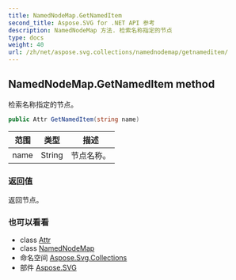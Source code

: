 ```yaml
---
title: NamedNodeMap.GetNamedItem
second_title: Aspose.SVG for .NET API 参考
description: NamedNodeMap 方法. 检索名称指定的节点
type: docs
weight: 40
url: /zh/net/aspose.svg.collections/namednodemap/getnameditem/
---
```

## NamedNodeMap.GetNamedItem method

检索名称指定的节点。

```csharp
public Attr GetNamedItem(string name)
```

| 范围 | 类型 | 描述 |
| --- | --- | --- |
| name | String | 节点名称。 |

### 返回值

返回节点。

### 也可以看看

* class [Attr](../../../aspose.svg.dom/attr/)
* class [NamedNodeMap](../)
* 命名空间 [Aspose.Svg.Collections](../../namednodemap/)
* 部件 [Aspose.SVG](../../../)


